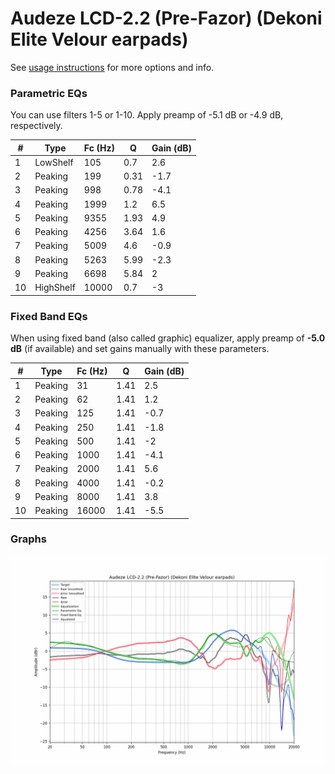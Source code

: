 # Audeze LCD-2.2 (Pre-Fazor) (Dekoni Elite Velour earpads)
See [usage instructions](https://github.com/jaakkopasanen/AutoEq#usage) for more options and info.

### Parametric EQs
You can use filters 1-5 or 1-10. Apply preamp of -5.1 dB or -4.9 dB, respectively.

|   # | Type      |   Fc (Hz) |    Q |   Gain (dB) |
|-----|-----------|-----------|------|-------------|
|   1 | LowShelf  |       105 | 0.7  |         2.6 |
|   2 | Peaking   |       199 | 0.31 |        -1.7 |
|   3 | Peaking   |       998 | 0.78 |        -4.1 |
|   4 | Peaking   |      1999 | 1.2  |         6.5 |
|   5 | Peaking   |      9355 | 1.93 |         4.9 |
|   6 | Peaking   |      4256 | 3.64 |         1.6 |
|   7 | Peaking   |      5009 | 4.6  |        -0.9 |
|   8 | Peaking   |      5263 | 5.99 |        -2.3 |
|   9 | Peaking   |      6698 | 5.84 |         2   |
|  10 | HighShelf |     10000 | 0.7  |        -3   |

### Fixed Band EQs
When using fixed band (also called graphic) equalizer, apply preamp of **-5.0 dB** (if available) and set gains manually with these parameters.

|   # | Type    |   Fc (Hz) |    Q |   Gain (dB) |
|-----|---------|-----------|------|-------------|
|   1 | Peaking |        31 | 1.41 |         2.5 |
|   2 | Peaking |        62 | 1.41 |         1.2 |
|   3 | Peaking |       125 | 1.41 |        -0.7 |
|   4 | Peaking |       250 | 1.41 |        -1.8 |
|   5 | Peaking |       500 | 1.41 |        -2   |
|   6 | Peaking |      1000 | 1.41 |        -4.1 |
|   7 | Peaking |      2000 | 1.41 |         5.6 |
|   8 | Peaking |      4000 | 1.41 |        -0.2 |
|   9 | Peaking |      8000 | 1.41 |         3.8 |
|  10 | Peaking |     16000 | 1.41 |        -5.5 |

### Graphs
![](./Audeze%20LCD-2.2%20(Pre-Fazor)%20(Dekoni%20Elite%20Velour%20earpads).png)
